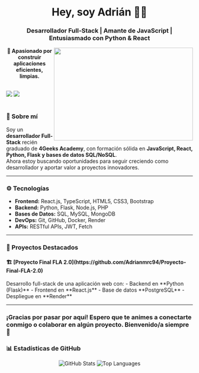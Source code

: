  <h1 align="center">Hey, soy Adrián 👨‍💻</h1>
  <h3 align="center"> Desarrollador Full-Stack | Amante de JavaScript | Entusiasmado con Python & React</h3>
  
  <p align="center">
  <img align="right" height="250" width="375" alt="" src="https://media2.giphy.com/media/v1.Y2lkPTc5MGI3NjExMjluZWFoNmtpaWY3bDByb21taTJ2NWg0N2xobWE2cW1xamE1bWdiZCZlcD12MV9pbnRlcm5hbF9naWZfYnlfaWQmY3Q9Zw/gtfppP6qR3tiU/giphy.gif" />
</p>

  <p align="center">
    <b>🚀 Apasionado por construir aplicaciones eficientes, limpias.</b>
  </p>

  <br />

  <div class="badges">
    <a href="https://www.linkedin.com/in/adrian-mart%C3%ADn-romo-ca%C3%B1adas-8a5460241/"><img src="https://img.shields.io/badge/LINKEDIN-Perfil-blue?style=for-the-badge&logo=linkedin" /></a>
    <a href="mailto:adrianmrc94@gmail.com"><img src="https://img.shields.io/badge/EMAIL-Contáctame-yellow?style=for-the-badge&logo=envelope" /></a>
  </div>

  <br />

   <h3>🧠 Sobre mí</h3> 

  Soy un **desarrollador Full-Stack** recién graduado de **4Geeks Academy**, con formación sólida en **JavaScript, React, Python, Flask y bases de datos SQL/NoSQL**.  
  Ahora estoy buscando oportunidades para seguir creciendo como desarrollador y aportar valor a proyectos innovadores.

  ---

  <h3>⚙️ Tecnologías</h3>

  - **Frontend:** React.js, TypeScript, HTML5, CSS3, Bootstrap
  - **Backend:** Python, Flask, Node.js, PHP
  - **Bases de Datos:** SQL, MySQL, MongoDB
  - **DevOps:** Git, GitHub, Docker, Render
  - **APIs:** RESTful APIs, JWT, Fetch

  ---

  <h3>🧪 Proyectos Destacados</h3>

  <h4>🏗️ [Proyecto Final FLA 2.0](https://github.com/Adrianmrc94/Proyecto-Final-FLA-2.0) </h4>
  Desarrollo full-stack de una aplicación web con:
  - Backend en **Python (Flask)**
  - Frontend en **React.js**
  - Base de datos **PostgreSQL**
  - Despliegue en **Render**

  ---
<h3>¡Gracias por pasar por aquí! Espero que te animes a conectarte conmigo o colaborar en algún proyecto. Bienvenido/a siempre 💙</h3>

<h3>📊 Estadísticas de GitHub</h3>
<div align="center">
<img src="https://github-readme-stats.vercel.app/api?username=Adrianmrc94&show_icons=true&theme=radical" alt="GitHub Stats" />
<img src="https://github-readme-stats.vercel.app/api/top-langs/?username=Adrianmrc94&layout=compact&theme=radical" alt="Top Languages" />
</div>
